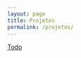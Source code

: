```yaml
---
layout: page
title: Projetos
permalink: /projetos/
---
```


[Todo](https://trello.com/b/HPoLKiPm/progjetos)
